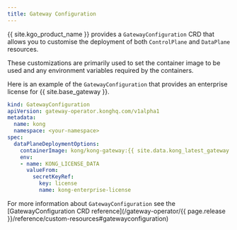 ```yaml
---
title: Gateway Configuration
---
```


{{ site.kgo_product_name }} provides a `GatewayConfiguration` CRD that allows you to customise the deployment of both `ControlPlane` and `DataPlane` resources.

These customizations are primarily used to set the container image to be used and any environment variables required by the containers.

Here is an example of the `GatewayConfiguration` that provides an enterprise license for {{ site.base_gateway }}.

```yaml
kind: GatewayConfiguration
apiVersion: gateway-operator.konghq.com/v1alpha1
metadata:
  name: kong
  namespace: <your-namespace>
spec:
  dataPlaneDeploymentOptions:
    containerImage: kong/kong-gateway:{{ site.data.kong_latest_gateway.ee-version }}
    env:
    - name: KONG_LICENSE_DATA
      valueFrom:
        secretKeyRef:
          key: license
          name: kong-enterprise-license
```

For more information about `GatewayConfiguration` see the [GatewayConfiguration CRD reference](/gateway-operator/{{ page.release }}/reference/custom-resources#gatewayconfiguration)
